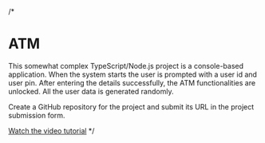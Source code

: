 /*
# ATM

This somewhat complex TypeScript/Node.js project is a console-based application. When the system starts the user is prompted with a user id and user pin. After entering the details successfully, the ATM functionalities are unlocked. All the user data is generated randomly. 

Create a GitHub repository for the project and submit its URL in the project submission form. 

[Watch the video tutorial](https://www.linkedin.com/video/live/urn:li:ugcPost:7178451391890288640/?actorCompanyId=100016145)
*/

